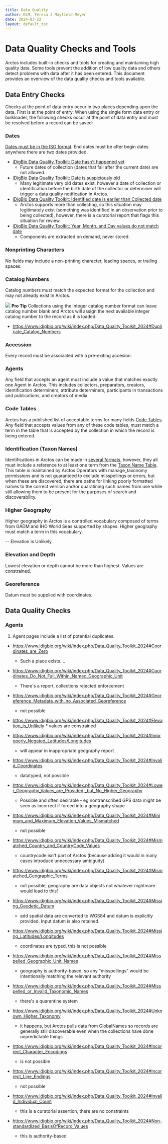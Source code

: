 ```yaml
---
title: Data Quality
author: DLM, Teresa J Mayfield-Meyer
date: 2024-03-22
layout: default_toc
---
```


# Data Quality Checks and Tools

Arctos includes built-in checks and tools for creating and maintaining high quality data. Some tools prevent the addition of low quality data and others detect problems with data after it has been entered. This document provides an overview of the data quality checks and tools available.

## Data Entry Checks

Checks at the point of data entry occur in two places depending upon the data. First is at the point of entry. When using the single form data entry or bulkloader, the following checks occur at the point of data entry and must be resolved before a record can be saved:

### Dates
[Dates must be in the ISO format](https://handbook.arctosdb.org/documentation/dates.html). End dates must be after begin dates anywhere there are two dates provided.

* [iDigBio Data Quality Toolkit: Date hasn't happened yet](https://www.idigbio.org/wiki/index.php/Data_Quality_Toolkit_2024#Date_Hasn't_Happened_Yet)
    * Future dates of collection (dates that fall after the current date) are not allowed.
* [iDigBio Data Quality Toolkit: Date is suspiciously old](https://www.idigbio.org/wiki/index.php/Data_Quality_Toolkit_2024#Date_is_Suspiciously_Old)
    *  Many legitimate very old dates exist, however a date of collection or identification before the birth date of the collector or determiner will trigger a data quality notification in Arctos.
* [iDigBio Data Quality Toolkit: Identified date is earlier than Collected date](https://www.idigbio.org/wiki/index.php/Data_Quality_Toolkit_2024#Identified_Date_Earlier_than_Collected_Date)
    *   Arctos supports more than collecting, so this situation may legitimately exist (something was identified in an observation prior to being collected), however, there is a curatorial report that flags this situation for review.
* [iDigBio Data Quality Toolkit: Year, Month, and Day values do not match date](https://www.idigbio.org/wiki/index.php/Data_Quality_Toolkit_2024#Year,_Month,_and_Day_Values_Do_Not_Match_Date)
   *   Components are extracted on demand, never stored.
 
   
### Nonprinting Characters
No fields may include a non-printing character, leading spaces, or trailing spaces.

### Catalog Numbers
Catalog numbers must match the expected format for the collection and may not already exist in Arctos.

![](https://raw.Githubusercontent.com/ArctosDB/documentation-wiki/gh-pages/tutorial_images/Bear%20Pro.jpg) **Pro Tip**
Collections using the integer catalog number format can leave catalog number blank and Arctos will assign the next available integer catalog number to the record as it is loaded.

* https://www.idigbio.org/wiki/index.php/Data_Quality_Toolkit_2024#Duplicate_Catalog_Numbers

### Accession
Every record must be associated with a pre-exiting accesion. 

### Agents
Any field that accepts an agent must include a value that matches exactly one Agent in Arctos. This includes collectors, preparators, creators, identification determiners, attribute determiners, participants in transactions and publications, and creators of media.

### Code Tables
Arctos has a published list of acceptable terms for many fields [Code Tables](https://arctos.database.museum/info/ctDocumentation.cfm). Any field that accepts values from any of these code tables, must match a term in the table that is accepted by the collection in which the record is being entered.

### Identification (Taxon Names)
Identifications in Arctos can be made in [several formats](https://arctos.database.museum/info/ctDocumentation.cfm?table=cttaxa_formula), however, they all must include a reference to at least one term from the [Taxon Name Table](https://arctos.database.museum/taxonomy.cfm). This table is maintained by Arctos Operators with manage_taxonomy permissions and is not guaranteed to exclude misspellings or errors, but when these are discovered, there are paths for linking poorly formatted names to the correct version and/or quaratining such names from use while still allowing them to be present for the purposes of search and discoverability.

### Higher Geography
Higher geography in Arctos is a controlled vocabulary composed of terms from GADM and IHO World Seas supported by shapes. Higher geography must match a term in this vocabulary.


-- Elevation is Unlikely

### Elevation and Depth
Lowest elevation or depth cannot be more than highest. Values are constrained.

### Georeference
Datum must be supplied with coordinates.

## Data Quality Checks

### Agents
1. Agent pages include a list of potential duplicates.





 
* https://www.idigbio.org/wiki/index.php/Data_Quality_Toolkit_2024#Coordinates_are_Zero
    * Such a place exists....
* https://www.idigbio.org/wiki/index.php/Data_Quality_Toolkit_2024#Coordinates_Do_Not_Fall_Within_Named_Geographic_Unit
    * There's a report, collections rejected enforcement
* https://www.idigbio.org/wiki/index.php/Data_Quality_Toolkit_2024#Georeference_Metadata_with_no_Associated_Georeference
   * not possible
* https://www.idigbio.org/wiki/index.php/Data_Quality_Toolkit_2024#Elevation_is_Unlikely
      * values are constrained

* https://www.idigbio.org/wiki/index.php/Data_Quality_Toolkit_2024#Improperly_Negated_Latitudes/Longitudes
    * will appear in inappropriate geography report
* https://www.idigbio.org/wiki/index.php/Data_Quality_Toolkit_2024#Invalid_Coordinates
    * datatyped, not possible
* https://www.idigbio.org/wiki/index.php/Data_Quality_Toolkit_2024#Lower_Geography_Values_are_Provided,_but_No_Higher_Geography
    * Possible and often desirable - eg nontranscribed GPS data might be seen as incorrect if forced into a geography shape
* https://www.idigbio.org/wiki/index.php/Data_Quality_Toolkit_2024#Minimum_and_Maximum_Elevation_Values_Mismatched
    * not possible
* https://www.idigbio.org/wiki/index.php/Data_Quality_Toolkit_2024#Mismatched_Country_and_CountryCode_Values
    * countrycode isn't part of Arctos (because adding it would in many cases introduce unnecessary ambiguity)
* https://www.idigbio.org/wiki/index.php/Data_Quality_Toolkit_2024#Mismatched_Geographic_Terms
    * not possible, geography are data objects not whatever nightmare would lead to this!
* https://www.idigbio.org/wiki/index.php/Data_Quality_Toolkit_2024#Missing_Geodetic_Datum
    * add spatial data are converted to WGS84 and datum is explicitly provided. Input datum is also retained.
* https://www.idigbio.org/wiki/index.php/Data_Quality_Toolkit_2024#Missing_Latitudes/Longitudes
    * coordinates are typed, this is not possible
* https://www.idigbio.org/wiki/index.php/Data_Quality_Toolkit_2024#Misspelled_Geographic_Unit_Names
    * geography is authority-based, so any "misspellings" would be intentionally matching the relevant authority
* https://www.idigbio.org/wiki/index.php/Data_Quality_Toolkit_2024#Misspelled_or_Invalid_Taxonomic_Names
    * there's a quarantine system
* https://www.idigbio.org/wiki/index.php/Data_Quality_Toolkit_2024#Unknown_Higher_Taxonomy
    * it happens, but Arctos pulls data from GlobalNames so records are generally still discoverable even when the collections have done unpredictable things
* https://www.idigbio.org/wiki/index.php/Data_Quality_Toolkit_2024#Incorrect_Character_Encodings
    * is not possible
* https://www.idigbio.org/wiki/index.php/Data_Quality_Toolkit_2024#Incorrect_Line_Endings
    * not possible
* https://www.idigbio.org/wiki/index.php/Data_Quality_Toolkit_2024#Invalid_Individual_Count
    * this is a curatorial assertion, there are no constraints
* https://www.idigbio.org/wiki/index.php/Data_Quality_Toolkit_2024#Non-standardized_BasisOfRecord_Values
    * this is authority-based
